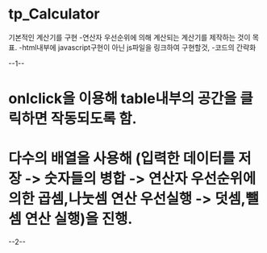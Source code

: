 # tp_Calculator

기본적인 계산기를 구현
-연산자 우선순위에 의해 계산되는 계산기를 제작하는 것이 목표.
-html내부에 javascript구현이 아닌 js파일을 링크하여 구현할것,
-코드의 간략화

--1--

# onlclick을 이용해 table내부의 공간을 클릭하면 작동되도록 함.
# 다수의 배열을 사용해 (입력한 데이터를 저장 -> 숫자들의 병합 -> 연산자 우선순위에 의한 곱셈,나눗셈 연산 우선실행 -> 덧셈,뺄셈 연산 실행)을 진행.

--2--


